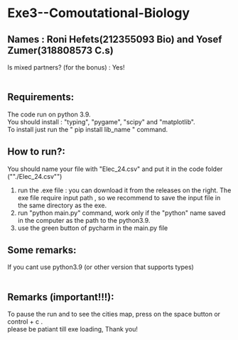 # Exe3--Comoutational-Biology

## Names : Roni Hefets(212355093 Bio) and Yosef Zumer(318808573 C.s) <br/>
Is mixed partners? (for the bonus) : Yes! <br />
<br/>
## Requirements:
The code run on python 3.9.<br/>
You should install : "typing", "pygame", "scipy" and "matplotlib".<br/>
To install just run the " pip install lib_name " command.<br/>

## How to run?:<br/>
You should name your file with "Elec_24.csv" and put it in the code folder (""./Elec_24.csv"")<br/>
1. run the .exe file : you can download it from the releases on the right. The exe file require input path ,
 so we recommend to save the input file in the same directory as the exe.<br/>
2. run "python main.py" command, work only if the "python" name saved in the computer as the path to the python3.9.<br/>
3. use the green button of pycharm in the main.py file<br/>
## Some remarks:<br/>
If you cant use python3.9 (or other version that supports types) <br/>
<br/>
## Remarks (important!!!):<br/>
To pause the run and to see the cities map, press on the space button or control + c . <br/>
please be patiant till exe loading, Thank you!
